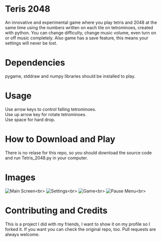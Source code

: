 # Teris 2048
An innovative and experimental game where you play tetris and 2048 at the same time using the numbers written on each tile on tetrominoes, created with python.
You can change difficulty, change music volume, even turn on or off music completely.
Also game has a save feature, this means your settings will never be lost.

# Dependencies
pygame, stddraw and numpy libraries should be installed to play.

# Usage
Use arrow keys to control falling tetrominoes.<br>
Use up arrow key for rotate tetrominoes.<br>
Use space for hard drop.<br>

# How to Download and Play
There is no relase for this repo, so you should download the source code and run Tetris_2048.py in your computer.

# Images
![Main Screen]([https://i.hizliresim.com/g0s1gyt.PNG](https://i.hizliresim.com/tfs833t.PNG))<br>
![Settings]([https://i.hizliresim.com/1umx94d.PNG](https://i.hizliresim.com/apnabm7.PNG))<br>
![Game]([https://i.hizliresim.com/1umx94d.PNG](https://i.hizliresim.com/545816q.PNG))<br>
![Pause Menu]([https://i.hizliresim.com/1umx94d.PNG](https://i.hizliresim.com/p7fzuuf.PNG))<br>

# Contributing and Credits
This is a project I did with my friends, I want to show it on my profile so I forked it. If you want you can check the original repo, too.
Pull requests are always welcome.
